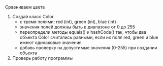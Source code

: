 Сравниваем цвета

1. Создай класс Color
    - с тремя полями: red (int), green (int), blue (int)
    - значения полей должны быть в диапазоне от 0 до 255
    - переопредели методы equals() и hashCode() так,
      чтобы два объекта Color считались равными, если их поля red, green и blue имеют одинаковые значения
    - добавь проверку на допустимые значения (0-255) при создании объекта
2. Проверь работу программы